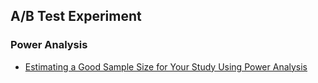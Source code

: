 A/B Test Experiment
--

### Power Analysis
  - [Estimating a Good Sample Size for Your Study Using Power Analysis](https://statisticsbyjim.com/hypothesis-testing/sample-size-power-analysis/#:~:text=Statistical%20power%20is%20the%20probability,effect%20exists%20in%20the%20population.&text=The%20power%20of%20the%20test,detecting%20an%20effect%20that%20exists.)
